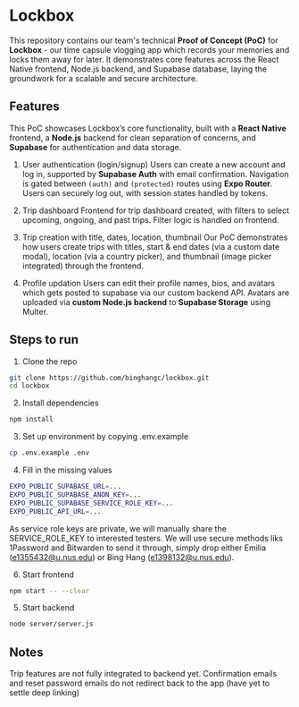 # Lockbox

This repository contains our team's technical **Proof of Concept (PoC)** for **Lockbox** - our time capsule vlogging app which records your memories and locks them away for later. It demonstrates core features across the React Native frontend, Node.js backend, and Supabase database, laying the groundwork for a scalable and secure architecture.

## Features
This PoC showcases Lockbox’s core functionality, built with a **React Native** frontend, a **Node.js** backend for clean separation of concerns, and **Supabase** for authentication and data storage.
1. User authentication (login/signup)
Users can create a new account and log in, supported by **Supabase Auth** with email confirmation. Navigation is gated between `(auth)` and `(protected)` routes using **Expo Router**. Users can securely log out, with session states handled by tokens.

2. Trip dashboard
Frontend for trip dashboard created, with filters to select upcoming, ongoing, and past trips. Filter logic is handled on frontend.

4. Trip creation with title, dates, location, thumbnail
Our PoC demonstrates how users create trips with titles, start & end dates (via a custom date modal), location (via a country picker), and thumbnail (image picker integrated) through the frontend.
   
5. Profile updation
Users can edit their profile names, bios, and avatars which gets posted to supabase via our custom backend API. Avatars are uploaded via **custom Node.js backend** to **Supabase Storage** using Multer.

## Steps to run
1. Clone the repo
```bash
git clone https://github.com/binghangc/lockbox.git
cd lockbox
```
2. Install dependencies
```bash
npm install
```
3. Set up environment by copying .env.example
```bash
cp .env.example .env
```
4. Fill in the missing values
```bash
EXPO_PUBLIC_SUPABASE_URL=...
EXPO_PUBLIC_SUPABASE_ANON_KEY=...
EXPO_PUBLIC_SUPABASE_SERVICE_ROLE_KEY=...
EXPO_PUBLIC_API_URL=...
```

As service role keys are private, we will manually share the SERVICE_ROLE_KEY to interested testers. We will use secure methods liks 1Password and Bitwarden to send it through, simply drop either Emilia (e1355432@u.nus.edu) or Bing Hang (e1398132@u.nus.edu).

6. Start frontend
```bash
npm start -- --clear
```
5. Start backend
```bash
node server/server.js
```
## Notes
Trip features are not fully integrated to backend yet. 
Confirmation emails and reset password emails do not redirect back to the app (have yet to settle deep linking)
